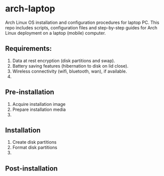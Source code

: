 # arch-laptop
Arch Linux OS installation and configuration procedures for laptop PC. This repo includes scripts, configuration files and step-by-step guides for Arch Linux deployment on a laptop (mobile) computer.

## Requirements:
1. Data at rest encryption (disk partitions and swap).
2. Battery saving features (hibernation to disk on lid close).
3. Wireless connectivity (wifi, bluetooth, wan), if available.
4. 

## Pre-installation
1. Acquire installation image
2. Prepare installation media
3. 

## Installation
1. Create disk partitions
2. Format disk partitions
3. 

## Post-installation
